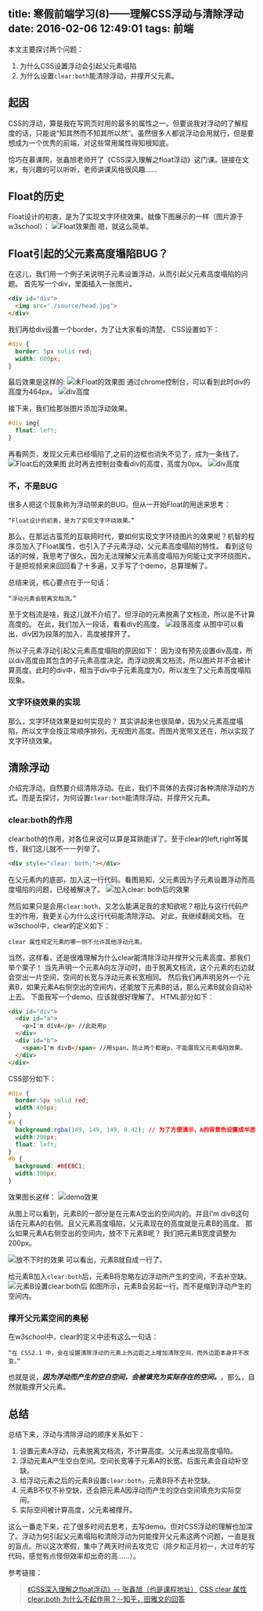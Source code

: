 title: 寒假前端学习(8)——理解CSS浮动与清除浮动
date: 2016-02-06 12:49:01
tags: 前端
---
本文主要探讨两个问题：

1. 为什么CSS设置浮动会引起父元素塌陷
2. 为什么设置`clear:both`能清除浮动，并撑开父元素。

## 起因
CSS的浮动，算是我在写网页时用的最多的属性之一。但要说我对浮动的了解程度的话，只能说“知其然而不知其所以然”。虽然很多人都说浮动会用就行，但是要想成为一个优秀的前端，对这些常用属性得知根知底。

恰巧在慕课网，张鑫旭老师开了《CSS深入理解之float浮动》这门课。链接在文末，有兴趣的可以听听，老师讲课风格很风趣……
## Float的历史
Float设计的初衷，是为了实现文字环绕效果。就像下图展示的一样（图片源于w3school）：
![Float效果图](http://7xoxxe.com1.z0.glb.clouddn.com/float1.png)
嗯，就这么简单。
## Float引起的父元素高度塌陷BUG？
在这儿，我们用一个例子来说明子元素设置浮动，从而引起父元素高度塌陷的问题。
首先写一个div，里面插入一张图片。
```html
<div id="div">
  <img src="./source/head.jpg">
</div>
```
我们再给div设置一个border，为了让大家看的清楚。
CSS设置如下：
```css
#div {
  border: 5px solid red;
  width: 600px;
}
```
最后效果是这样的:
![未Float的效果图](http://7xoxxe.com1.z0.glb.clouddn.com/float2.png)
通过chrome控制台，可以看到此时div的高度为464px。
![div高度](http://7xoxxe.com1.z0.glb.clouddn.com/float3.png)

接下来，我们给那张图片添加浮动效果。
```css
#div img{
  float: left;
}
```
再看网页，发现父元素已经塌陷了,之前的边框也消失不见了，成为一条线了。
![Float后的效果图](http://7xoxxe.com1.z0.glb.clouddn.com/float4.png)
此时再去控制台查看div的高度，高度为0px。
![div高度](http://7xoxxe.com1.z0.glb.clouddn.com/float5.png)
### 不，不是BUG
很多人把这个现象称为浮动带来的BUG。但从一开始Float的用途来思考：
```
“Float设计的初衷，是为了实现文字环绕效果。”
```
那么，在那远古蛮荒的互联网时代，要如何实现文字环绕图片的效果呢？机智的程序员加入了Float属性，也引入了子元素浮动，父元素高度塌陷的特性。
看到这句话的时候，我思考了很久。因为无法理解父元素高度塌陷为何能让文字环绕图片。于是把视频来来回回看了十多遍，又手写了个demo，总算理解了。

总结来说，核心要点在于一句话：
```
“浮动元素会脱离文档流。”
```
至于文档流是啥，我这儿就不介绍了。但浮动的元素脱离了文档流，所以是不计算高度的。
在此，我们加入一段话，看看div的高度。
![段落高度](http://7xoxxe.com1.z0.glb.clouddn.com/float6.png)
从图中可以看出，div因为段落的加入，高度被撑开了。

所以子元素浮动引起父元素高度塌陷的原因如下：
因为没有预先设置div高度，所以div高度由其包含的子元素高度决定。而浮动脱离文档流，所以图片并不会被计算高度。此时的div中，相当于div中子元素高度为0，所以发生了父元素高度塌陷现象。

### 文字环绕效果的实现
那么，文字环绕效果是如何实现的？
其实讲起来也很简单，因为父元素高度塌陷，所以文字会按正常顺序排列，无视图片高度。而图片宽带又还在，所以实现了文字环绕效果。
## 清除浮动
介绍完浮动，自然要介绍清除浮动。在此，我们不具体的去探讨各种清除浮动的方式。而是去探讨，为何设置`clear:both`能清除浮动，并撑开父元素。
### clear:both的作用
clear:both的作用，对各位来说可以算是耳熟能详了。至于clear的left,right等属性，我们这儿就不一一列举了。
```html
<div style="clear: both;"></div>
```
在父元素内的底部，加入这一行代码。看图易知，父元素因为子元素设置浮动而高度塌陷的问题，已经被解决了。
![加入clear: both后的效果](http://7xoxxe.com1.z0.glb.clouddn.com/float7.png)

然后如果只是会用`clear:both`，又怎么能满足我的求知欲呢？相比与这行代码产生的作用，我更关心为什么这行代码能清除浮动。
对此，我继续翻阅文档。
在w3school中，clear的定义如下：
```
clear 属性规定元素的哪一侧不允许其他浮动元素。
```
当然，这样看，还是很难理解为什么clear能清除浮动并撑开父元素高度。那我们举个栗子！
当先声明一个元素A向左浮动时，由于脱离文档流，这个元素的右边就会空出一片空间，空间的长宽与浮动元素长宽相同。
然后我们再声明另外一个元素B，如果元素A右侧空出的空间内，还能放下元素B的话，那么元素B就会自动补上去。
下面我写一个demo，应该就很好理解了。
HTML部分如下：
```html
<div id="div">
  <div id="a">
    <p>I'm divA</p> //此处用p
  </div>
  <div id="b">
    <span>I'm divB</span> //用span，防止两个都是p，不能展现父元素塌陷效果。
  </div>
</div>
```
CSS部分如下：
```css
#div {
  border:5px solid red;
  width:400px;
}
#a {
  background:rgba(149, 149, 149, 0.42); // 为了方便演示，A的背景色设置成半透明。
  width:200px;
  float: left;
}
#b {
  background: #6EEBC1;
  width:300px;
}
```
效果图长这样：
![demo效果](http://7xoxxe.com1.z0.glb.clouddn.com/float9.png)

从图上可以看到，元素B的一部分是在元素A空出的空间内的。并且I'm divB这句话在元素A的右侧。且父元素高度塌陷，父元素现在的高度就是元素B的高度。
那么如果元素A右侧空出的空间内，放不下元素B呢？
我们把元素B宽度调整为200px。

![放不下时的效果](http://7xoxxe.com1.z0.glb.clouddn.com/float10.png)
可以看出，元素B就自成一行了。

给元素B加入`clear:both`后，元素B将忽略左边浮动所产生的空间，不去补空缺。
![元素B设置clear:both后](http://7xoxxe.com1.z0.glb.clouddn.com/float11.png)
如图所示，元素B会另起一行。而不是缩到浮动产生的空间内。

### 撑开父元素空间的奥秘
在w3school中，clear的定义中还有这么一句话：
```
“在 CSS2.1 中，会在设置清除浮动的元素上外边距之上增加清除空间，而外边距本身并不改变。”
```
也就是说，***因为浮动而产生的空白空间，会被填充为实际存在的空间。***。那么，自然就能撑开父元素。

## 总结
总结下来，浮动与清除浮动的顺序关系如下：

1. 设置元素A浮动，元素脱离文档流，不计算高度。父元素出现高度塌陷。
2. 浮动元素A产生空白空间。空间长宽等于元素A的长宽。后面元素会自动补空缺。
3. 给浮动元素之后的元素B设置`clear:both`，元素B将不去补空缺。
4. 元素B不仅不补空缺，还会把元素A因浮动而产生的空白空间填充为实际空间。
5. 实际空间被计算高度，父元素被撑开。

这么一番走下来，花了很多时间去思考，去写demo。但对CSS浮动的理解也加深了。浮动为何引起父元素塌陷和清除浮动为何能撑开父元素这两个问题，一直是我的盲点。所以这次寒假，集中了两天时间去攻克它（除夕和正月初一，大过年的写代码，感觉有点怪但效率却出奇的高……）。

参考链接：
> [《CSS深入理解之float浮动》-- 张鑫旭（也是课程地址）](http://www.imooc.com/view/121)
> [CSS clear 属性](http://www.w3school.com.cn/cssref/pr_class_clear.asp)
> [clear:both 为什么不起作用？--知乎，田雅文的回答](http://zhihu.com/question/25520512/answer/39121180?utm_campaign=webshare&amp;utm_source=weibo&amp;utm_medium=zhihu)

